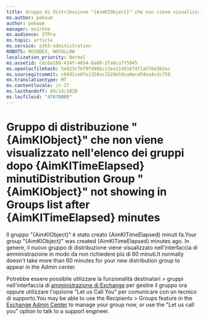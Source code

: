 ```yaml
---
title: Gruppo di distribuzione "{AimKIObject}" che non viene visualizzato nell'elenco dei gruppi dopo {AimKITimeElapsed} minuti
ms.author: pebaum
author: pebaum
manager: mnirkhe
ms.audience: ITPro
ms.topic: article
ms.service: o365-administration
ROBOTS: NOINDEX, NOFOLLOW
localization_priority: Normal
ms.assetid: cdc6a166-434f-4654-8a80-2fa8ca7f5845
ms.openlocfilehash: 5e813c7bf0fd98bc13ea1148167df1a576e363ac
ms.sourcegitcommit: c6692ce0fa1358ec3529e59ca0ecdfdea4cdc759
ms.translationtype: MT
ms.contentlocale: it-IT
ms.lasthandoff: 09/14/2020
ms.locfileid: "47679805"
---
```

# <a name="distribution-group-aimkiobject-not-showing-in-groups-list-after-aimkitimeelapsed-minutes"></a><span data-ttu-id="f1f8e-102">Gruppo di distribuzione "{AimKIObject}" che non viene visualizzato nell'elenco dei gruppi dopo {AimKITimeElapsed} minuti</span><span class="sxs-lookup"><span data-stu-id="f1f8e-102">Distribution Group "{AimKIObject}" not showing in Groups list after {AimKITimeElapsed} minutes</span></span>

<span data-ttu-id="f1f8e-103">Il gruppo "{AimKIObject}" è stato creato {AimKITimeElapsed} minuti fa.</span><span class="sxs-lookup"><span data-stu-id="f1f8e-103">Your group "{AimKIObject}" was created {AimKITimeElapsed} minutes ago.</span></span> <span data-ttu-id="f1f8e-104">In genere, il nuovo gruppo di distribuzione viene visualizzato nell'interfaccia di amministrazione in modo da non richiedere più di 60 minuti.</span><span class="sxs-lookup"><span data-stu-id="f1f8e-104">It normally doesn't take more than 60 minutes for your new distribution group to appear in the Admin center.</span></span>
  
<span data-ttu-id="f1f8e-105">Potrebbe essere possibile utilizzare la funzionalità destinatari > gruppi nell'interfaccia di [amministrazione di Exchange](https://outlook.office365.com/ecp/?rfr=Admin_o365&amp;exsvurl=1&amp;mkt=en-US.aspx) per gestire il gruppo ora oppure utilizzare l'opzione "Let us Call You" per comunicare con un tecnico di supporto.</span><span class="sxs-lookup"><span data-stu-id="f1f8e-105">You may be able to use the Recipients > Groups feature in the [Exchange Admin Center](https://outlook.office365.com/ecp/?rfr=Admin_o365&amp;exsvurl=1&amp;mkt=en-US.aspx) to manage your group now, or use the "Let us call you" option to talk to a support engineer.</span></span> 
  